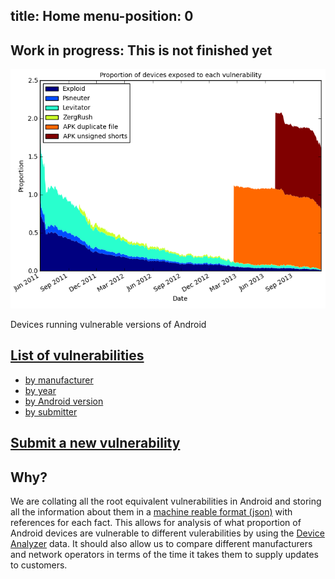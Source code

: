 
title: Home
menu-position: 0
---

## Work in progress: This is not finished yet

<div id="graph">
<img src="images/nvulnerabilities.png" alt="Proportion of devices affected by root vulnerabilities"/>
<p>Devices running vulnerable versions of Android</p>
</div>

## [List of vulnerabilities](all)
* [by manufacturer](by/manufacturer)
* [by year](by/year)
* [by Android version](by/version)
* [by submitter](by/submitter)

## [Submit a new vulnerability](submit)

## Why?

We are collating all the root equivalent vulnerabilities in Android and storing all the information about them in a [machine reable format (json)](spec) with references for each fact.
This allows for analysis of what proportion of Android devices are vulnerable to different vulerabilities by using the [Device Analyzer](https://deviceanalyzer.cl.cam.ac.uk/) data.
It should also allow us to compare different manufacturers and network operators in terms of the time it takes them to supply updates to customers.
